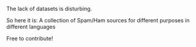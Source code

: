 The lack of datasets is disturbing.

So here it is: A collection of Spam/Ham sources for different purposes in different languages

Free to contribute!